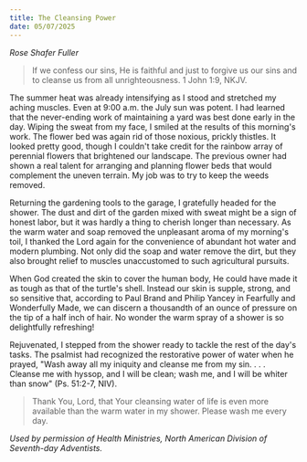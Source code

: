 ```yaml
---
title: The Cleansing Power
date: 05/07/2025
---
```


_Rose Shafer Fuller_

> <p></p>
> If we confess our sins, He is faithful and just to forgive us our sins and to cleanse us from all unrighteousness. 1 John 1:9, NKJV.

The summer heat was already intensifying as I stood and stretched my aching muscles. Even at 9:00 a.m. the July sun was potent. I had learned that the never-ending work of maintaining a yard was best done early in the day. Wiping the sweat from my face, I smiled at the results of this morning's work. The flower bed was again rid of those noxious, prickly thistles. It looked pretty good, though I couldn't take credit for the rainbow array of perennial flowers that brightened our landscape. The previous owner had shown a real talent for arranging and planning flower beds that would complement the uneven terrain. My job was to try to keep the weeds removed.

Returning the gardening tools to the garage, I gratefully headed for the shower. The dust and dirt of the garden mixed with sweat might be a sign of honest labor, but it was hardly a thing to cherish longer than necessary. As the warm water and soap removed the unpleasant aroma of my morning's toil, I thanked the Lord again for the convenience of abundant hot water and modern plumbing. Not only did the soap and water remove the dirt, but they also brought relief to muscles unaccustomed to such agricultural pursuits.

When God created the skin to cover the human body, He could have made it as tough as that of the turtle's shell. Instead our skin is supple, strong, and so sensitive that, according to Paul Brand and Philip Yancey in Fearfully and Wonderfully Made, we can discern a thousandth of an ounce of pressure on the tip of a half inch of hair. No wonder the warm spray of a shower is so delightfully refreshing!

Rejuvenated, I stepped from the shower ready to tackle the rest of the day's tasks. The psalmist had recognized the restorative power of water when he prayed, "Wash away all my iniquity and cleanse me from my sin. . . . Cleanse me with hyssop, and I will be clean; wash me, and I will be whiter than snow" (Ps. 51:2-7, NIV).

> <callout></callout>
> Thank You, Lord, that Your cleansing water of life is even more available than the warm water in my shower. Please wash me every day.

_Used by permission of Health Ministries, North American Division of Seventh-day Adventists._